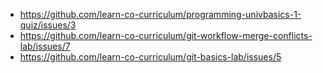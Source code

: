 * https://github.com/learn-co-curriculum/programming-univbasics-1-quiz/issues/3
* https://github.com/learn-co-curriculum/git-workflow-merge-conflicts-lab/issues/7
* https://github.com/learn-co-curriculum/git-basics-lab/issues/5
